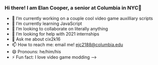 ### Hi there! I am Elan Cooper, a senior at Columbia in NYC👋

- 🔭 I’m currently working on a couple cool video game auxilliary scripts
- 🌱 I’m currently learning JavaScript
- 👯 I’m looking to collaborate on literally anything
- 🤔 I’m looking for help with 2021 internships
- 💬 Ask me about cix2k16
- 📫 How to reach me: email me! ejc2188@columbia.edu
- 😄 Pronouns: he/him/his
- ⚡ Fun fact: I love video game modding
-->
